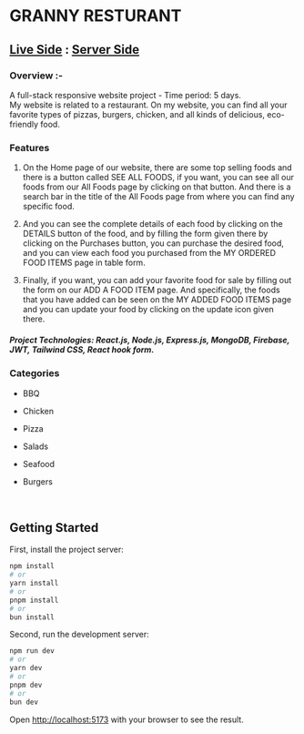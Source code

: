 

# GRANNY RESTURANT

## [Live Side](https://granny-resturant.web.app) : [Server Side](https://github.com/md-abu-naim/A11-Granny-Restaurent-server)

### Overview :- 
 A full-stack responsive website project - Time period: 5 days. <br>
 My website is related to a restaurant. On my website, you can find all your favorite types of pizzas, burgers, chicken, and all kinds of delicious, eco-friendly food.

### Features 

1. On the Home page of our website, there are some top selling foods and there is a button called SEE ALL FOODS, if you want, you can see all our foods from our All Foods page by clicking on that button. And there is a search bar in the title of the All Foods page from where you can find any specific food.

2. And you can see the complete details of each food by clicking on the DETAILS button of the food, and by filling the form given there by clicking on the Purchases button, you can purchase the desired food, and you can view each food you purchased from the MY ORDERED FOOD ITEMS page in table form.

3. Finally, if you want, you can add your favorite food for sale by filling out the form on our ADD A FOOD ITEM page. And specifically, the foods that you have added can be seen on the MY ADDED FOOD ITEMS page and you can update your food by clicking on the update icon given there.

##### Project Technologies: React.js, Node.js, Express.js, MongoDB, Firebase, JWT, Tailwind CSS, React hook form.

### Categories 
- BBQ
- Chicken
- Pizza
- Salads
- Seafood
- Burgers

   <br>

## Getting Started

First, install the project server:
```bash
npm install
# or
yarn install
# or
pnpm install
# or
bun install
```

Second, run the development server:

```bash
npm run dev
# or
yarn dev
# or
pnpm dev
# or
bun dev
```
Open [http://localhost:5173](http://localhost:5173) with your browser to see the result.
